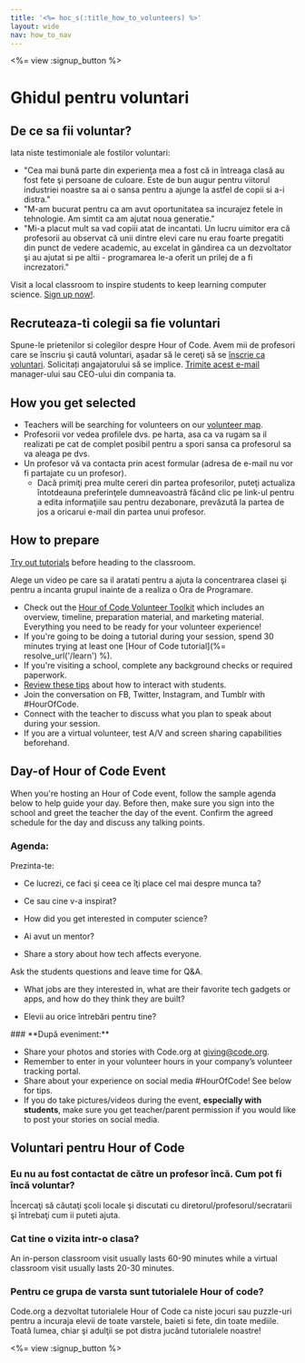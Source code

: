 ```yaml
---
title: '<%= hoc_s(:title_how_to_volunteers) %>'
layout: wide
nav: how_to_nav
---
```

<%= view :signup_button %>

# Ghidul pentru voluntari

## De ce sa fii voluntar?

Iata niste testimoniale ale fostilor voluntari:

- "Cea mai bună parte din experienţa mea a fost că in întreaga clasă au fost fete şi persoane de culoare. Este de bun augur pentru viitorul industriei noastre sa ai o sansa pentru a ajunge la astfel de copii si a-i distra."
- "M-am bucurat pentru ca am avut oportunitatea sa incurajez fetele in tehnologie. Am simtit ca am ajutat noua generatie."
- "Mi-a placut mult sa vad copiii atat de incantati. Un lucru uimitor era că profesorii au observat că unii dintre elevi care nu erau foarte pregatiti din punct de vedere academic, au excelat in gândirea ca un dezvoltator şi au ajutat si pe altii - programarea le-a oferit un prilej de a fi increzatori."

Visit a local classroom to inspire students to keep learning computer science. [Sign up now!](https://code.org/volunteer/engineer).

## Recruteaza-ti colegii sa fie voluntari

Spune-le prietenilor si colegilor despre Hour of Code. Avem mii de profesori care se înscriu şi caută voluntari, așadar să le cereţi să se [înscrie ca voluntari](https://code.org/volunteer). Solicitați angajatorului să se implice. [Trimite acest e-mail](https://hourofcode.com/promote/resources#email) manager-ului sau CEO-ului din compania ta.

## How you get selected

- Teachers will be searching for volunteers on our [volunteer map](https://code.org/volunteer/local).
- Profesorii vor vedea profilele dvs. pe harta, asa ca va rugam sa il realizati pe cat de complet posibil pentru a spori sansa ca profesorul sa va aleaga pe dvs.
- Un profesor vă va contacta prin acest formular (adresa de e-mail nu vor fi partajate cu un profesor). 
  - Dacă primiţi prea multe cereri din partea profesorilor, puteţi actualiza întotdeauna preferinţele dumneavoastră făcând clic pe link-ul pentru a edita informaţiile sau pentru dezabonare, prevăzută la partea de jos a oricarui e-mail din partea unui profesor. 

## How to prepare

[Try out tutorials](hourofcode.com/learn) before heading to the classroom.

Alege un video pe care sa il aratati pentru a ajuta la concentrarea clasei şi pentru a incanta grupul inainte de a realiza o Ora de Programare.

- Check out the [Hour of Code Volunteer Toolkit](/files/hoc-volunteer-toolkit.pdf) which includes an overview, timeline, preparation material, and marketing material. Everything you need to be ready for your volunteer experience!
- If you're going to be doing a tutorial during your session, spend 30 minutes trying at least one [Hour of Code tutorial](%= resolve_url('/learn') %).
- If you're visiting a school, complete any background checks or required paperwork.
- [Review these tips](https://code.org/files/CSTT_Volunteers.pdf) about how to interact with students.
- Join the conversation on FB, Twitter, Instagram, and Tumblr with #HourOfCode.
- Connect with the teacher to discuss what you plan to speak about during your session.
- If you are a virtual volunteer, test A/V and screen sharing capabilities beforehand.

## Day-of Hour of Code Event

When you're hosting an Hour of Code event, follow the sample agenda below to help guide your day. Before then, make sure you sign into the school and greet the teacher the day of the event. Confirm the agreed schedule for the day and discuss any talking points.

### **Agenda:**

Prezinta-te: </ul>

- Ce lucrezi, ce faci şi ceea ce îţi place cel mai despre munca ta?
- Ce sau cine v-a inspirat?
- How did you get interested in computer science?
- Ai avut un mentor?
- Share a story about how tech affects everyone.</ul></td> </tr> 
  Ask the students questions and leave time for Q&A. </ul>
  
  - What jobs are they interested in, what are their favorite tech gadgets or apps, and how do they think they are built? 
  - Elevii au orice întrebări pentru tine?</ul></td> </tr> 
    </tbody> </table> 
    ### **După eveniment:**
    
    - Share your photos and stories with Code.org at giving@code.org.
    - Remember to enter in your volunteer hours in your company’s volunteer tracking portal.
    - Share about your experience on social media #HourOfCode! See below for tips. 
    - If you do take pictures/videos during the event, **especially with students**, make sure you get teacher/parent permission if you would like to post your stories on social media.
    ## Voluntari pentru Hour of Code
    
    ### **Eu nu au fost contactat de către un profesor încă. Cum pot fi încă voluntar?**
    
    Încercaţi să căutaţi şcoli locale şi discutati cu diretorul/profesorul/secratarii şi întrebaţi cum ii puteti ajuta.
    
    ### **Cat tine o vizita intr-o clasa?**
    
    An in-person classroom visit usually lasts 60-90 minutes while a virtual classroom visit usually lasts 20-30 minutes.
    
    ### **Pentru ce grupa de varsta sunt tutorialele Hour of code?**
    
    Code.org a dezvoltat tutorialele Hour of Code ca niste jocuri sau puzzle-uri pentru a incuraja elevii de toate varstele, baieti si fete, din toate mediile. Toată lumea, chiar şi adulţii se pot distra jucând tutorialele noastre!
    
    <%= view :signup_button %>